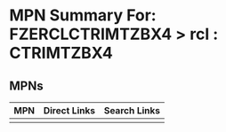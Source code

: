 



# MPN Summary For: FZERCLCTRIMTZBX4 > rcl : CTRIMTZBX4

## MPNs
  

|MPN|Direct Links|Search Links|
| :--- | :--- | :--- |
||||
